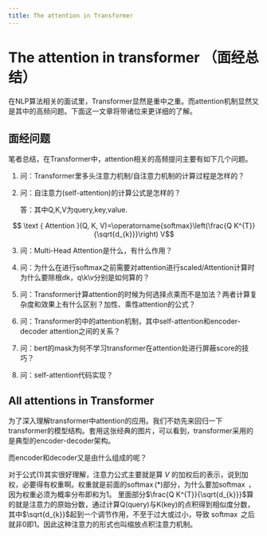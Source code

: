 ```yaml
---
title: The attention in Transformer
---
```


# The attention in transformer （面经总结）

在NLP算法相关的面试里，Transformer显然是重中之重。而attention机制显然又是其中的高频问题。下面这一文章将带诸位来更详细的了解。

## 面经问题

笔者总结，在Transformer中，attention相关的高频提问主要有如下几个问题。

1. 问：Transformer里多头注意力机制/自注意力机制的计算过程是怎样的？

2. 问：自注意力(self-attention)的计算公式是怎样的？
   
   答：其中Q,K,V为query,key,value.

$$ \text { Attention }(Q, K, V)=\operatorname{softmax}\left(\frac{Q K^{T}}{\sqrt{d_{k}}}\right) V$$

   

3. 问：Multi-Head Attention是什么，有什么作用？

4. 问：为什么在进行softmax之前需要对attention进行scaled/Attention计算时为什么要除根dk，q\k\v分别是如何算的？

5. 问：Transformer计算attention的时候为何选择点乘而不是加法？两者计算复杂度和效果上有什么区别？加性、乘性attention的公式？

6. 问：Transformer的中的attention机制，其中self-attention和encoder-decoder attention之间的关系？

7. 问：bert的mask为何不学习transformer在attention处进行屏蔽score的技巧？

8. 问：self-attention代码实现？

## All attentions in Transformer

为了深入理解transformer中attention的应用。我们不妨先来回归一下 transformer的模型结构。套用这张经典的图片，可以看到，transformer采用的是典型的encoder-decoder架构。

而encoder和decoder又是由什么组成的呢？





对于公式(1)其实很好理解，注意力公式主要就是算 $V$ 的加权后的表示，说到加权，必要得有权重啊。权重就是前面的$\operatorname{softmax}(*)$部分，为什么要加$\operatorname{softmax}$ ，因为权重必须为概率分布即和为1。  里面部分$\frac{Q K^{T}}{\sqrt{d_{k}}}$算的就是注意力的原始分数，通过计算Q(query)与K(key)的点积得到相似度分数，其中$\sqrt{d_{k}}$起到一个调节作用，不至于过大或过小，导致 $\operatorname{softmax}$ 之后就非0即1。因此这种注意力的形式也叫缩放点积注意力机制。



